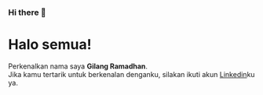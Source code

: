 ### Hi there 👋

# Halo semua! 
Perkenalkan nama saya **Gilang Ramadhan**.\
Jika kamu tertarik untuk berkenalan denganku, silakan ikuti akun [Linkedin](https://www.linkedin.com/in/ahmad-fajar-islami-7b0800215/)ku ya.


<!--
**Fajar-Islami/Fajar-Islami** is a ✨ _special_ ✨ repository because its `README.md` (this file) appears on your GitHub profile.

Here are some ideas to get you started:

- 🔭 I’m currently working on ...
- 🌱 I’m currently learning ...
- 👯 I’m looking to collaborate on ...
- 🤔 I’m looking for help with ...
- 💬 Ask me about ...
- 📫 How to reach me: ...
- 😄 Pronouns: ...
- ⚡ Fun fact: ...
-->
